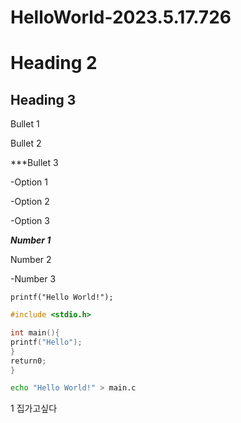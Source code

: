 # HelloWorld-2023.5.17.726
# Heading 2
## Heading 3
Bullet 1

Bullet 2

***Bullet 3


-Option 1 

-Option 2

-Option 3

___Number 1___

Number 2

-Number 3

`printf("Hello World!");
`
```C
#include <stdio.h>

int main(){
printf("Hello");
}
return0;
}
```
```bash
echo "Hello World!" > main.c
```
1 집가고싶다 
 
 
